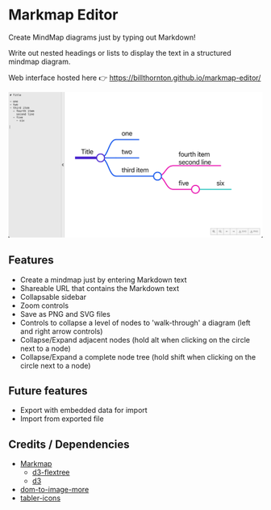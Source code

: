# Markmap Editor

Create MindMap diagrams just by typing out Markdown!

Write out nested headings or lists to display the text in a structured mindmap diagram.

Web interface hosted here 👉 https://billthornton.github.io/markmap-editor/

![Editor interface](./docs/images/editor.png)



## Features

- Create a mindmap just by entering Markdown text
- Shareable URL that contains the Markdown text
- Collapsable sidebar
- Zoom controls
- Save as PNG and SVG files
- Controls to collapse a level of nodes to 'walk-through' a diagram (left and right arrow controls)
- Collapse/Expand adjacent nodes (hold alt when clicking on the circle next to a node)
- Collapse/Expand a complete node tree (hold shift when clicking on the circle next to a node)

## Future features

- Export with embedded data for import
- Import from exported file


## Credits / Dependencies

- [Markmap](https://github.com/gera2ld/markmap)
  - [d3-flextree](https://github.com/Klortho/d3-flextree)
  - [d3](https://github.com/d3/d3)
- [dom-to-image-more](https://github.com/1904labs/dom-to-image-more)
- [tabler-icons](https://github.com/tabler/tabler-icons)
